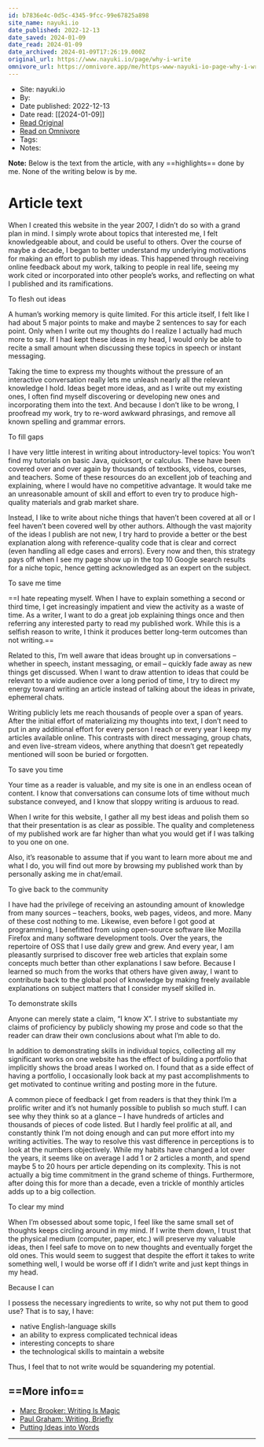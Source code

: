 ```yaml
---
id: b7836e4c-0d5c-4345-9fcc-99e67825a898
site_name: nayuki.io
date_published: 2022-12-13
date_saved: 2024-01-09
date_read: 2024-01-09
date_archived: 2024-01-09T17:26:19.000Z
original_url: https://www.nayuki.io/page/why-i-write
omnivore_url: https://omnivore.app/me/https-www-nayuki-io-page-why-i-write-18ced482c18
---
```


 - Site: nayuki.io
 - By: 
 - Date published: 2022-12-13
 - Date read: [[2024-01-09]]
 - [Read Original](https://www.nayuki.io/page/why-i-write)
 - [Read on Omnivore](https://omnivore.app/me/https-www-nayuki-io-page-why-i-write-18ced482c18)
 - Tags: 
 - Notes: 

**Note:** Below is the text from the article, with any ==highlights== done by me. None of the writing below is by me.

# Article text
When I created this website in the year 2007, I didn’t do so with a grand plan in mind. I simply wrote about topics that interested me, I felt knowledgeable about, and could be useful to others. Over the course of maybe a decade, I began to better understand my underlying motivations for making an effort to publish my ideas. This happened through receiving online feedback about my work, talking to people in real life, seeing my work cited or incorporated into other people’s works, and reflecting on what I published and its ramifications.

To flesh out ideas

A human’s working memory is quite limited. For this article itself, I felt like I had about 5 major points to make and maybe 2 sentences to say for each point. Only when I write out my thoughts do I realize I actually had much more to say. If I had kept these ideas in my head, I would only be able to recite a small amount when discussing these topics in speech or instant messaging.

Taking the time to express my thoughts without the pressure of an interactive conversation really lets me unleash nearly all the relevant knowledge I hold. Ideas beget more ideas, and as I write out my existing ones, I often find myself discovering or developing new ones and incorporating them into the text. And because I don’t like to be wrong, I proofread my work, try to re-word awkward phrasings, and remove all known spelling and grammar errors.

To fill gaps

I have very little interest in writing about introductory-level topics: You won’t find my tutorials on basic Java, quicksort, or calculus. These have been covered over and over again by thousands of textbooks, videos, courses, and teachers. Some of these resources do an excellent job of teaching and explaining, where I would have no competitive advantage. It would take me an unreasonable amount of skill and effort to even try to produce high-quality materials and grab market share.

Instead, I like to write about niche things that haven’t been covered at all or I feel haven’t been covered well by other authors. Although the vast majority of the ideas I publish are not new, I try hard to provide a better or the best explanation along with reference-quality code that is clear and correct (even handling all edge cases and errors). Every now and then, this strategy pays off when I see my page show up in the top 10 Google search results for a niche topic, hence getting acknowledged as an expert on the subject.

To save me time

==I hate repeating myself. When I have to explain something a second or third time, I get increasingly impatient and view the activity as a waste of time. As a writer, I want to do a great job explaining things once and then referring any interested party to read my published work. While this is a selfish reason to write, I think it produces better long-term outcomes than not writing.==

Related to this, I’m well aware that ideas brought up in conversations – whether in speech, instant messaging, or email – quickly fade away as new things get discussed. When I want to draw attention to ideas that could be relevant to a wide audience over a long period of time, I try to direct my energy toward writing an article instead of talking about the ideas in private, ephemeral chats.

Writing publicly lets me reach thousands of people over a span of years. After the initial effort of materializing my thoughts into text, I don’t need to put in any additional effort for every person I reach or every year I keep my articles available online. This contrasts with direct messaging, group chats, and even live-stream videos, where anything that doesn’t get repeatedly mentioned will soon be buried or forgotten.

To save you time

Your time as a reader is valuable, and my site is one in an endless ocean of content. I know that conversations can consume lots of time without much substance conveyed, and I know that sloppy writing is arduous to read.

When I write for this website, I gather all my best ideas and polish them so that their presentation is as clear as possible. The quality and completeness of my published work are far higher than what you would get if I was talking to you one on one.

Also, it’s reasonable to assume that if you want to learn more about me and what I do, you will find out more by browsing my published work than by personally asking me in chat/email.

To give back to the community

I have had the privilege of receiving an astounding amount of knowledge from many sources – teachers, books, web pages, videos, and more. Many of these cost nothing to me. Likewise, even before I got good at programming, I benefitted from using open-source software like Mozilla Firefox and many software development tools. Over the years, the repertoire of OSS that I use daily grew and grew. And every year, I am pleasantly surprised to discover free web articles that explain some concepts much better than other explanations I saw before. Because I learned so much from the works that others have given away, I want to contribute back to the global pool of knowledge by making freely available explanations on subject matters that I consider myself skilled in.

To demonstrate skills

Anyone can merely state a claim, “I know X”. I strive to substantiate my claims of proficiency by publicly showing my prose and code so that the reader can draw their own conclusions about what I’m able to do.

In addition to demonstrating skills in individual topics, collecting all my significant works on one website has the effect of building a portfolio that implicitly shows the broad areas I worked on. I found that as a side effect of having a portfolio, I occasionally look back at my past accomplishments to get motivated to continue writing and posting more in the future.

A common piece of feedback I get from readers is that they think I’m a prolific writer and it’s not humanly possible to publish so much stuff. I can see why they think so at a glance – I have hundreds of articles and thousands of pieces of code listed. But I hardly feel prolific at all, and constantly think I’m not doing enough and can put more effort into my writing activities. The way to resolve this vast difference in perceptions is to look at the numbers objectively. While my habits have changed a lot over the years, it seems like on average I add 1 or 2 articles a month, and spend maybe 5 to 20 hours per article depending on its complexity. This is not actually a big time commitment in the grand scheme of things. Furthermore, after doing this for more than a decade, even a trickle of monthly articles adds up to a big collection.

To clear my mind

When I’m obsessed about some topic, I feel like the same small set of thoughts keeps circling around in my mind. If I write them down, I trust that the physical medium (computer, paper, etc.) will preserve my valuable ideas, then I feel safe to move on to new thoughts and eventually forget the old ones. This would seem to suggest that despite the effort it takes to write something well, I would be worse off if I didn’t write and just kept things in my head.

Because I can

I possess the necessary ingredients to write, so why not put them to good use? That is to say, I have:

* native English-language skills
* an ability to express complicated technical ideas
* interesting concepts to share
* the technological skills to maintain a website

Thus, I feel that to not write would be squandering my potential.

## ==More info==

* [Marc Brooker: Writing Is Magic](https://brooker.co.za/blog/2022/11/08/writing.html)
* [Paul Graham: Writing, Briefly](http://www.paulgraham.com/writing44.html)
* [Putting Ideas into Words](http://www.paulgraham.com/words.html)

---
